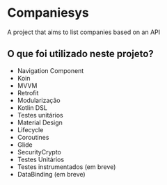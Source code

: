 # Companiesys
A project that aims to list companies based on an API

## O que foi utilizado neste projeto?
- Navigation Component
- Koin
- MVVM
- Retrofit
- Modularização
- Kotlin DSL
- Testes unitários
- Material Design
- Lifecycle
- Coroutines
- Glide
- SecurityCrypto
- Testes Unitários
- Testes instrumentados (em breve)
- DataBinding (em breve)
